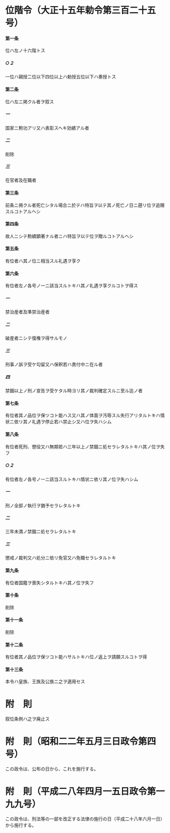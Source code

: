 # 位階令（大正十五年勅令第三百二十五号）
#### 第一条
位ハ左ノ十六階トス
##### ○２
一位ハ親授二位以下四位以上ハ勅授五位以下ハ奏授トス
#### 第二条
位ハ左ニ掲クル者ヲ叙ス
##### 一
国家ニ勲功アリ又ハ表彰スヘキ効績アル者
##### 二
削除
##### 三
在官者及在職者
#### 第三条
前条ニ掲クル者死亡シタル場合ニ於テハ特旨ヲ以テ其ノ死亡ノ日ニ遡リ位ヲ追賜スルコトアルヘシ
#### 第四条
故人ニシテ勲績顕著ナル者ニハ特旨ヲ以テ位ヲ贈ルコトアルヘシ
#### 第五条
有位者ハ其ノ位ニ相当スル礼遇ヲ享ク
#### 第六条
有位者左ノ各号ノ一ニ該当スルトキハ其ノ礼遇ヲ享クルコトヲ得ス
##### 一
禁治産者及準禁治産者
##### 二
破産者ニシテ復権ヲ得サルモノ
##### 三
刑事ノ訴ヲ受ケ勾留又ハ保釈若ハ責付中ニ在ル者
##### 四
禁錮以上ノ刑ノ宣告ヲ受ケタル時ヨリ其ノ裁判確定スルニ至ル迄ノ者
#### 第七条
有位者其ノ品位ヲ保ツコト能ハス又ハ其ノ体面ヲ汚辱スル失行アリタルトキハ情状ニ依リ其ノ礼遇ヲ停止若ハ禁止シ又ハ位ヲ失ハシム
#### 第八条
有位者死刑、懲役又ハ無期若ハ三年以上ノ禁錮ニ処セラレタルトキハ其ノ位ヲ失フ
##### ○２
有位者左ノ各号ノ一ニ該当スルトキハ情状ニ依リ其ノ位ヲ失ハシム
##### 一
刑ノ全部ノ執行ヲ猶予セラレタルトキ
##### 二
三年未満ノ禁錮ニ処セラレタルトキ
##### 三
懲戒ノ裁判又ハ処分ニ依リ免官又ハ免職セラレタルトキ
#### 第九条
有位者国籍ヲ喪失シタルトキハ其ノ位ヲ失フ
#### 第十条
削除
#### 第十一条
削除
#### 第十二条
有位者其ノ品位ヲ保ツコト能ハサルトキハ位ノ返上ヲ請願スルコトヲ得
#### 第十三条
本令ハ皇族、王族及公族ニ之ヲ適用セス
# 附　則
叙位条例ハ之ヲ廃止ス
# 附　則（昭和二二年五月三日政令第四号）
この政令は、公布の日から、これを施行する。
# 附　則（平成二八年四月一五日政令第一九九号）
この政令は、刑法等の一部を改正する法律の施行の日（平成二十八年六月一日）から施行する。
